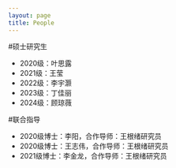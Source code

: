 ```yaml
---
layout: page
title: People
---
```


#硕士研究生
- 2020级：叶思露
- 2021级：王莹
- 2022级：李宇灏
- 2023级：丁佳丽
- 2024级：顾琼薇

#联合指导
- 2020级博士：李阳，合作导师：王根绪研究员
- 2020级博士：王志伟，合作导师：王根绪研究员
- 2021级博士：李金龙，合作导师：王根绪研究员

